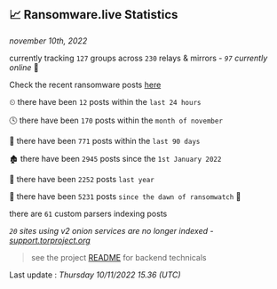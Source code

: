 
## 📈 Ransomware.live Statistics
_november 10th, 2022_

currently tracking `127` groups across `230` relays & mirrors - _`97` currently online_ 📡

Check the recent ransomware posts [here](https://www.ransomware.live/#/recentposts)


⏲ there have been `12` posts within the `last 24 hours`

🕓 there have been `170` posts within the `month of november`

📅 there have been `771` posts within the `last 90 days`

🏚 there have been `2945` posts since the `1st January 2022`

🚀 there have been `2252` posts `last year`

🦕 there have been `5231` posts `since the dawn of ransomwatch` 🐣

there are `61` custom parsers indexing posts

_`20` sites using v2 onion services are no longer indexed - [support.torproject.org](https://support.torproject.org/onionservices/v2-deprecation/)_

> see the project [README](https://github.com/jmousqueton/ransomwatch#readme) for backend technicals



Last update : _Thursday 10/11/2022 15.36 (UTC)_

